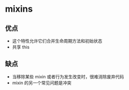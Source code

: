 # mixins

## 优点
- 这个特性允许它们合并生命周期方法和初始状态
- 共享 this

## 缺点
- 当移除某些 mixin 或者行为发生改变时，很难消除废弃代码
- mixin 的另一个常见问题是冲突
